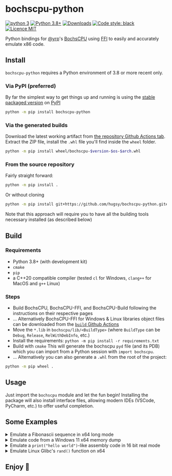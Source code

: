 # bochscpu-python

[![python 3](https://img.shields.io/badge/python-3.8+-cyan)](https://python.org)
[![Python 3.8+](https://img.shields.io/pypi/v/bochscpu-python.svg)](https://pypi.org/project/bochscpu-python/)
[![Downloads](https://static.pepy.tech/badge/bochscpu-python)](https://pepy.tech/project/bochscpu-python)
[![Code style: black](https://img.shields.io/badge/code%20style-black-000000.svg)](https://github.com/psf/black)
[![Licence MIT](https://img.shields.io/packagist/l/doctrine/orm.svg?maxAge=2592000?style=plastic)](https://github.com/hugsy/bochscpu-python/blob/main/LICENSE)

Python bindings for [@yrp](https://github.com/yrp604/)'s [BochsCPU](https://github.com/yrp604/bochscpu) using [FFI](https://github.com/yrp604/bochscpu-ffi) to easily and accurately emulate x86 code.


## Install

`bochscpu-python` requires a Python environment of 3.8 or more recent only.

### Via PyPI (preferred)

By far the simplest way to get things up and running is using the [stable packaged version](https://pypi.org/project/bochscpu-python/) on [PyPI](https://pypi.org/)

```bash
python -m pip install bochscpu-python
```


### Via the generated builds

Download the latest working artifact from [the repository Github Actions tab](https://github.com/hugsy/bochscpu-python/actions). Extract the ZIP file, install the `.whl` file you'll find inside the `wheel` folder.

```bash
python -m pip install wheel/bochscpu-$version-$os-$arch.whl
```

### From the source repository

Fairly straight forward:

```bash
python -m pip install .
```

Or without cloning

```bash
python -m pip install git+https://github.com/hugsy/bochscpu-python.git#egg=bochscpu-python
```

Note that this approach will require you to have all the building tools necessary installed (as described below)

## Build

### Requirements

 * Python 3.8+ (with development kit)
 * `cmake`
 * `pip`
 * a C++20 compatible compiler (tested `cl` for Windows, `clang++` for MacOS and `g++` Linux)

### Steps

 * Build BochsCPU, BochsCPU-FFI, and BochsCPU-Build following the instructions on their respective pages
 * ... Alternatively BochsCPU-FFI for Windows & Linux libraries object files can be downloaded from the [`build` Github Actions](https://github.com/hugsy/bochscpu-python/actions/workflows/build.yml?query=branch%3Amain+is%3Asuccess+event%3Apush)
 * Move the `*.lib` in `bochscpu/lib/<BuildType>` (where `BuildType` can be `Debug`, `Release`, `RelWithDebInfo`, etc.)
 * Install the requirements: `python -m pip install -r requirements.txt`
 * Build with `cmake`
   This will generate the bochscpu `pyd` file (and its PDB) which you can import from a Python session with `import bochscpu`.
 * ... Alternatively you can also generate a `.whl` from the root of the project:

```bash
python -m pip wheel .
```

## Usage

Just import the `bochscpu` module and let the fun begin! Installing the package will also install interface files, allowing modern IDEs (VSCode, PyCharm, etc.) to offer useful completion.


## Some Examples

<details>

<summary>
Emulate a Fibonascii sequence in x64 long mode
</summary>

![image](https://github.com/hugsy/bochscpu-python/assets/590234/037e581f-c57d-4b0b-a136-6925ceecfbca)

[Code](examples/long_mode_fibonacci.py)
</details>


<details>

<summary>
Emulate code from a Windows 11 x64 memory dump
</summary>

![image](https://github.com/hugsy/bochscpu-python/assets/590234/2ea77b17-cf59-4ec3-a38b-602d63e201f8)

[Code](examples/long_mode_emulate_windows_kdump.py)
</details>


<details>
<summary>
Emulate a <code>print("hello world")</code>-like assembly code in 16 bit real mode
</summary>

<video src="demos/real-mode-print-hello.mp4"/>

[Code](examples/real_mode_print_hello_world.py)
</details>

<details>
<summary>
Emulate Linux Glibc's <code>rand()</code> function on x64
</summary>

<video src="demos/linux-x64-rand-emulation.mp4"/>
[Code](examples/long_mode_emulate_linux_udump.py)

</details>

## Enjoy 🍻



